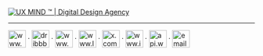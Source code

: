 <a href="https://ux-mind.pro/" target="_blank"><img align="center" src="https://github.com/ux-mind/.github/assets/60358374/8074ac8a-0083-49b1-a222-3d8b667d2f4d" alt="UX MIND ™ | Digital Design Agency"  /></a>

---

<p align="left">
<a href="https://www.upwork.com/agencies/uxmind/" target="_blank"><img align="center" src="https://github.com/ux-mind/.github/assets/60358374/bedc4878-9f73-4ce6-b37d-514be45461bf" alt="www.upwork.com" height="36" width="36" /></a>
· 
<a href="https://dribbble.com/ux-mind-pro" target="_blank"><img align="center" src="https://github.com/ux-mind/.github/assets/60358374/95d04197-2dbd-4b62-82f4-f08d89a7ac7a" alt="dribbble.com" height="36" width="36" /></a>
·  
<a href="https://www.behance.net/ux-mind-pro" target="_blank"><img align="center" src="https://github.com/ux-mind/.github/assets/60358374/edeb41dc-4c7f-482d-937f-dd933fd2f5e7" alt="www.behance.net" height="36 width="36" /></a>
·  
<a href="https://www.linkedin.com/company/ux-mind-pro" target="_blank"><img align="center" src="https://github.com/ux-mind/.github/assets/60358374/1dee4ba3-4f1b-4ed4-9c49-5293f817e620" alt="www.linkedin.com" height="36" width="36" /></a>
· 
<a href="https://x.com/ux_mind_pro" target="_blank"><img align="center" src="https://github.com/ux-mind/.github/assets/60358374/3f148903-653c-4a5e-9f5a-dd45789a8e4f" alt="x.com" height="36" width="36" /></a>
· 
<a href="https://www.instagram.com/ux_mind_pro/" target="_blank"><img align="center" src="https://github.com/ux-mind/.github/assets/60358374/725c3576-12de-4268-ac84-3c0fbca4026a" alt="www.instagram.com" height="36" width="36" /></a>
· 
<a href="https://api.whatsapp.com/message/AQN4LCEQWZXJK1?autoload=1&app_absent=0" target="_blank"><img align="center" src="https://github.com/ux-mind/.github/assets/60358374/b2cae0bc-8aae-4f4a-83cb-f5cdb18b1f77" alt="api.whatsapp.com" height="36" width="36" /></a>
· 
<a href="mailto:info@ux-mind.pro" target="_blank"><img align="center" src="https://github.com/ux-mind/.github/assets/60358374/ec231704-d8c6-4ebe-9d42-a6372bf7b589" alt="email" height="36" width="36" /></a>
</p>
